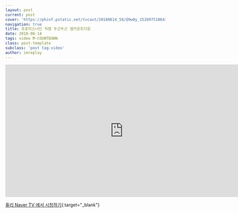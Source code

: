 ```yaml
---
layout: post
current: post
cover: 'https://phinf.pstatic.net/tvcast/20180614_58/Q9w0y_1528975106437ooetK_JPEG/B520173466_EPI0078_02_B.jpg'
navigation: true
title: 프로미스나인 직캠 두근두근 엠카운트다운
date: 2018-06-14
tags: video M-COUNTDOWN
class: post-template
subclass: 'post tag-video'
author: imreplay
---
```





<iframe src='https://serviceapi.rmcnmv.naver.com/flash/outKeyPlayer.nhn?vid=6085CA117F152361AECF9C7C5F97885BFB1D&outKey=V129018269be2c9ae162f928155487839090e96807fce1ec49c63928155487839090e&controlBarMovable=true&jsCallable=true&isAutoPlay=false&skinName=tvcast_white' frameborder='no' scrolling='no' marginwidth='0' marginheight='0' WIDTH='740' HEIGHT='416' allow='autoplay' allowfullscreen></iframe>


[퓨리 Naver TV 에서 시청하기](https://tv.naver.com/v/3407162){:target="_blank"}
